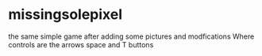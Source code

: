 # missingsolepixel
the same simple game after adding some pictures and modfications
Where controls are the arrows space and T buttons

